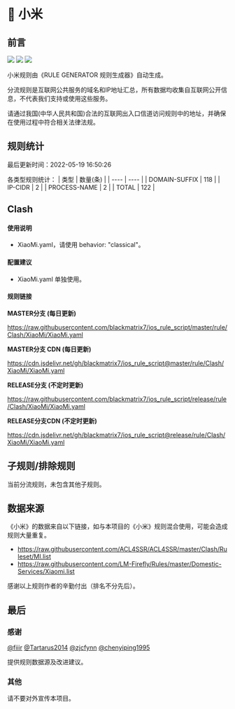 # 🧸 小米

## 前言

![](https://shields.io/badge/-移除重复规则-ff69b4) ![](https://shields.io/badge/-DOMAIN与DOMAIN--SUFFIX合并-green) ![](https://shields.io/badge/-IP--CIDR(6)合并-blueviolet) 

小米规则由《RULE GENERATOR 规则生成器》自动生成。

分流规则是互联网公共服务的域名和IP地址汇总，所有数据均收集自互联网公开信息，不代表我们支持或使用这些服务。

请通过我国(中华人民共和国)合法的互联网出入口信道访问规则中的地址，并确保在使用过程中符合相关法律法规。

## 规则统计

最后更新时间：2022-05-19 16:50:26

各类型规则统计：
| 类型 | 数量(条)  | 
| ---- | ----  |
| DOMAIN-SUFFIX | 118  | 
| IP-CIDR | 2  | 
| PROCESS-NAME | 2  | 
| TOTAL | 122  | 


## Clash 

#### 使用说明
- XiaoMi.yaml，请使用 behavior: "classical"。

#### 配置建议
- XiaoMi.yaml 单独使用。

#### 规则链接
**MASTER分支 (每日更新)**

https://raw.githubusercontent.com/blackmatrix7/ios_rule_script/master/rule/Clash/XiaoMi/XiaoMi.yaml

**MASTER分支 CDN (每日更新)**

https://cdn.jsdelivr.net/gh/blackmatrix7/ios_rule_script@master/rule/Clash/XiaoMi/XiaoMi.yaml

**RELEASE分支 (不定时更新)**

https://raw.githubusercontent.com/blackmatrix7/ios_rule_script/release/rule/Clash/XiaoMi/XiaoMi.yaml

**RELEASE分支CDN (不定时更新)**

https://cdn.jsdelivr.net/gh/blackmatrix7/ios_rule_script@release/rule/Clash/XiaoMi/XiaoMi.yaml

## 子规则/排除规则


当前分流规则，未包含其他子规则。

## 数据来源

《小米》的数据来自以下链接，如与本项目的《小米》规则混合使用，可能会造成规则大量重复。

- https://raw.githubusercontent.com/ACL4SSR/ACL4SSR/master/Clash/Ruleset/MI.list
- https://raw.githubusercontent.com/LM-Firefly/Rules/master/Domestic-Services/Xiaomi.list


感谢以上规则作者的辛勤付出（排名不分先后）。

## 最后

### 感谢

[@fiiir](https://github.com/fiiir) [@Tartarus2014](https://github.com/Tartarus2014) [@zjcfynn](https://github.com/zjcfynn) [@chenyiping1995](https://github.com/chenyiping1995) 

提供规则数据源及改进建议。

### 其他

请不要对外宣传本项目。